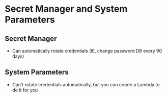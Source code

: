 # Secret Manager and System Parameters

## Secret Manager
- Can automatically rotate credentials (IE, change password DB every 90 days)


## System Parameters
- Can't rotate credentials automatically, but you can create a Lambda to do it for you